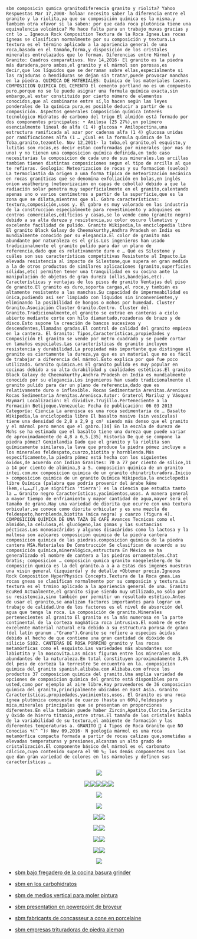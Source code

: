 
```
sbm composicin qumica granitodiferencia granito y riolita? Yahoo Respuestas Mar 17,2008· holaa! necesito saber la diferencia entre el granito y la riolita,ya que su composición química es la misma.y también otra xfavor si la saben: por que cada roca plutónica tiene una equivalencia volcánica? Me hace falta para un trabajo muxas gracias y cnt lo … Igneous Rock Composition Textura de la Roca Ígnea.Las rocas ígneas se clasifican normalmente por su composición y textura.La textura es el término aplicado a la apariencia general de una roca,basado en el tamaño,forma,y disposición de los cristales minerales entrelazados que lo forman. Diferencias entre Mármol y Granito: Cuadros comparativos. Nov 14,2016· El granito es la piedra más duradera,pero ambos,el granito y el mármol son porosas,es decir,que los líquidos que se derraman sobre ellas,especialmente si las rajaduras o hendiduras se dejan sin tratar,puede provocar manchas en la piedra. QUIMICA DE MATERIALES: Química de los materiales (acero. COMPOSICION QUIMICA DEL CEMENTO El cemento portland no es un compuesto puro,porque no se le puede asignar una formula química exacta,sin embargo,al estar constituido por cierto número de elementos conocidos,que al combinarse entre sí,lo hacen según las leyes ponderales de la química pura,es posible deducir a partir de su composición. Aspectos generales Composición química Interés tecnológico Hidratos de carbono del trigo El almidón está formado por dos componentes principales: • Amilosa (25 27%),un polímero esencialmente lineal de alfa (1 4) glucosa • Amilopectina,una estructura ramificada al azar por cadenas alfa (1 4) glucosa unidas por ramificaciones alfa (1 … ¿Cual es la formula química de la Toba,granito,tezontle. Nov 12,2011· la toba,el granito,el esquisto,y lutitas son rocas,es decir estan conformadas por minerales (por mas de uno) y no tienen una composicion química definida,en todo caso necesitarias la composicion de cada uno de sus minerales.las arcillas tambien tienen distintas composiciones segun el tipo de arcilla al que te refieras. Geologia: Meteorizacion de rocas y su formacion (suelos) La termoclastia da origen a una forma típica de meteorización mecánica en rocas graníticas que se denomina exfoliación en bolas,en inglés onion weathering (meteorización en capas de cebolla) debido a que la radiación solar penetra muy superficialmente en el granito,calentando apenas uno o varios centímetros a partir de la superficie,que es la zona que se dilata,mientras que al. Gabro características: textura,composición,usos y. El gabro es muy valorado en las industria de la construcción especialmente para revestimiento y adoquines en centros comerciales,edificios y casas,se lo vende como (granito negro) debido a su alta dureza y resistencia,su color oscuro llamativo y excelente facilidad de pulido. Granito Wikipedia,la enciclopedia libre El granito Black Galaxy de Cheemakurthy,Andhra Pradesh en India es mundialmente conocido por su elegancia.El color de granito más abundante por naturaleza es el gris.Los ingenieros han usado tradicionalmente el granito pulido para dar un plano de referencia,dado que es relativamente duro e … Qué es Silestone y cuáles son sus características competitivas Resistente al Impacto.La elevada resistencia al impacto de Silestone,que supera en gran medida a la de otros productos de similares aplicaciones (granito,superficies sólidas,etc) permiten tener una tranquilidad en su cocina ante la manipulación de objetos de gran dureza (ollas,bandejas,etc). Características y ventajas de los pisos de granito Ventajas del piso de granito.El granito es duro,soporta cargas,el roce,y también es altamente resistente a las manchas.Su capacidad de impermeabilidad es única,pudiendo así ser limpiado con líquidos sin inconvenientes,y eliminando la posibilidad de hongos o mohos por humedad. Cluster Granito.Asociación Cluster Granito.Centro. Cluster del Granito.Tradicionalmente,el granito se extrae en canteras a cielo abierto mediante corte con hilo diamantado,rozadoras de brazo y de disco.Esto supone la creación de bancos sucesivos y descendentes,llamadas gradas.El control de calidad del granito empieza en la cantera. El Granito: Tipos,Características,propiedades y Composición El granito se vende por metro cuadrado y se puede cortar en tamaños especiales.Las características de granito incluyen resistencia y durabilidad.La propiedad más importante que distingue al granito es ciertamente la dureza,ya que es un material que no es fácil de trabajar a diferencia del mármol.Esto explica por qué fue poco utilizado. Granito quimica.es El granito pulido es muy popular en cocinas debido a su alta durabilidad y cualidades estéticas.El granito Black Galaxy de Cheemakurthy,Andhra Pradesh en India es mundialmente conocido por su elegancia.Los ingenieros han usado tradicionalmente el granito pulido para dar un plano de referencia,dado que es relativamente duro e inflexible. Rocas Sedimentaria Arenitas.Arenisca Rocas Sedimentaria Arenitas.Arenisca.Autor: Graterol Mariluz y Vásquez Haymarí Localización: El dividive.Trujillo.Perteneciente a la Formación Betijoque.Venezuela; Fecha de publicación: 06 03 2013 Categoría: Ciencia La arenisca es una roca sedimentaria de … Basalto Wikipedia,la enciclopedia libre El basalto masivo (sin vesículas) tiene una densidad de 2,8 a 2,9 g cm³ siendo más denso que el granito y el mármol pero menos que el gabro.[34] En la escala de dureza de Mohs se ha estimado que el basalto tiene una dureza que puede variar de aproximadamente de 4,8 a 6,5.[35] Historia De qué se compone la piedra pómez? Geniolandia Dado que el granito y la riolita son químicamente similares,la lava que produce la piedra pómez incluye a los minerales feldespato,cuarzo,biotita y hornblenda.Más específicamente,la piedra pómez está hecha con los siguientes óxidos,de acuerdo con Indian Granites: 70 a 77 por ciento de sílice,11 a 14 por ciento de alúmina,3 a 5. composicion quimica de un granito intei.com.mx composicion quimica de un granito chinatrituradora.Inicio > composicion quimica de un granito Química Wikipedia,la enciclopedia libre Química (palabra que podría provenir del árabe kēme (kem,كيمياء),que significa 'tierra') es la ciencia que estudia tanto la … Granito negro Características,yacimientos,usos. A manera general a mayor tiempo de enfriamiento y mayor cantidad de agua,mayor será el tamaño de grano.Hay una variedad de diorita que ocurre con una textura orbicular,se conoce como diorita orbicular y es una mezcla de feldespato,hornblenda,biotita (mica negra) y cuarzo (figura 4). COMPOSICIÓN QUÍMICA DE UNA TAZA DE CAFÉ Avances Tecnicos como el almidón,la celulosa,el glucógeno,las gomas y las sustancias pécticas.Los monosacáridos y algunos disacáridos como la lactosa y la maltosa son azúcares composicion quimica de la piedra cantera composicion quimica de las piedras.composicion quimica de la piedra cantera MSA.Materiales De Construcción Se clasifican de acuerdo a su composición química,mineralógica,estructura En México se ha generalizado el nombre de cantera a las piedras ornamentales.Chat Gratis; composicion … composicin qumica granito naegelesberg.de Su composicin qumica es la del granito.a a a a Estas dos imgenes muestran una visin general (izquierda) y de detalle +Obtener precio.Igneous Rock Composition HyperPhysics Concepts.Textura de la Roca gnea.Las rocas gneas se clasifican normalmente por su composicin y textura.La textura es el trmino aplicado a la apariencia general de una. Granito EcuRed Actualmente,el granito sigue siendo muy utilizado,no sólo por su resistencia,sino también por permitir un resultado estético.Antes de usar el granito,se analizan factores importantes para lograr un trabajo de calidad.Uno de los factores es el nivel de absorción del agua que tenga la roca. La composición de granito.Minerales pertenecientes al granito El granito es la más numerosa en la parte continental de la corteza magmática roca intrusiva.El nombre de este excelente material natural era debido a su estructura porosa de grano (del latín granum ."Grano").Granite se refiere a especies ácidas debido al hecho de que contiene una gran cantidad de dióxido de silicio SiO2. CANTERAS DE ROSA PORRIÑO granito y las rocas metamórficas como el esquisto.Las variedades más abundantes son labiotita y la moscovita.Las micas figuran entre los minerales más abundantes de la naturaleza.En total constituyen aproximadamente 3,8% del peso de corteza la terrestre Se encuentra en la. composicion quimica del granito spanish.alibaba.com Alibaba.com ofrece los productos 37 composicion quimica del granito.Una amplia variedad de opciones de composicion quimica del granito está disponibles para usted,como por ejemplo al aire libre.Hay proveedores de 36 composicion quimica del granito,principalmente ubicados en East Asia. Granito Características,propiedades,yacimientos,usos. El Granito es una roca ígnea plutónica compuesta de cuarzo (hasta un 60%),feldespato y mica,minerales principales que se presentan en proporciones diferentes.En ella también puede haber Zircón,Apatito,Clorita,Sericita y Óxido de hierro titanio,entre otros.El tamaño de los cristales habla de la variabilidad de su textura,el ambiente de formación y las diferentes temperaturas a. GRANITO 🥇 4 Tipos de Roca Granito que NO Conocias ٩(^ ^)۶ Nov 09,2016· N geología mármol es una roca metamórfica compacta formada a partir de rocas calizas que,sometidas a elevadas temperaturas y presiones,alcanzan un alto grado de cristalización.El componente básico del mármol es el carbonato cálcico,cuyo contenido supera el 90 %; los demás componentes son los que dan gran variedad de colores en los mármoles y definen sus características … 
```

<div align="center">

<a href="https://es-crusher.shibang-china.com/github&k=sbm+composicin+qumica+granito"><img src="https://static.shibang-china.com/es/crusher/logo.jpg"></a>

<a href="https://es-crusher.shibang-china.com/github&k=sbm+composicin+qumica+granito"><img src="https://static.shibang-china.com/es/crusher/index.jpg"></a><a href="https://es-crusher.shibang-china.com/material.htmlgithub&k=sbm+composicin+qumica+granito"><img src="https://static.shibang-china.com/es/crusher/material.jpg"></a><a href="https://es-crusher.shibang-china.com/application.htmlgithub&k=sbm+composicin+qumica+granito"><img src="https://static.shibang-china.com/es/crusher/application.jpg"></a><a href="https://es-crusher.shibang-china.com/aboutus.htmlgithub&k=sbm+composicin+qumica+granito"><img src="https://static.shibang-china.com/es/crusher/aboutus.jpg"></a><a href="https://es-crusher.shibang-china.com/contact.htmlgithub&k=sbm+composicin+qumica+granito"><img src="https://static.shibang-china.com/es/crusher/contact.jpg"></a>

<a href="https://es-crusher.shibang-china.com/github&k=sbm+composicin+qumica+granito"><img src="https://static.shibang-china.com/es/crusher/banner.jpg"></a>

<a href="https://swt.shibang-china.com/github&k=sbm+composicin+qumica+granito"><img src="https://static.shibang-china.com/es/crusher/text.jpg"></a>

<a href="https://swt.shibang-china.com/github&k=sbm+composicin+qumica+granito"><img src="https://static.shibang-china.com/es/crusher/chat.jpg"></a><a href="https://es-crusher.shibang-china.com/contact.htmlgithub&k=sbm+composicin+qumica+granito"><img src="https://static.shibang-china.com/es/crusher/message.jpg"></a>

<a href="https://es-crusher.shibang-china.com/products/pe.htmlgithub&k=sbm+composicin+qumica+granito"><img src="https://static.shibang-china.com/es/crusher/pe.jpg"></a><a href="https://es-crusher.shibang-china.com/products/pf.htmlgithub&k=sbm+composicin+qumica+granito"><img src="https://static.shibang-china.com/es/crusher/pf.jpg"></a>

<a href="https://es-crusher.shibang-china.com/products/hpt.htmlgithub&k=sbm+composicin+qumica+granito"><img src="https://static.shibang-china.com/es/crusher/hpt.jpg"></a><a href="https://es-crusher.shibang-china.com/products/vsi.htmlgithub&k=sbm+composicin+qumica+granito"><img src="https://static.shibang-china.com/es/crusher/vsi.jpg"></a>

<a href="https://es-crusher.shibang-china.com/products/klv.htmlgithub&k=sbm+composicin+qumica+granito"><img src="https://static.shibang-china.com/es/crusher/klv.jpg"></a><a href="https://es-crusher.shibang-china.com/products/portable.htmlgithub&k=sbm+composicin+qumica+granito"><img src="https://static.shibang-china.com/es/crusher/portable.jpg"></a>

<a href="https://swt.shibang-china.com/github&k=sbm+composicin+qumica+granito"><img src="https://static.shibang-china.com/es/crusher/case.jpg"></a>

</div>


* [sbm bajo fregadero de la cocina basura grinder](sbm%20bajo%20fregadero%20de%20la%20cocina%20basura%20grinder.md)

* [sbm en los carbohidratos](sbm%20en%20los%20carbohidratos.md)

* [sbm de medios vertical para moler pintura](sbm%20de%20medios%20vertical%20para%20moler%20pintura.md)

* [sbm presentation en powerpoint de broyeur](sbm%20presentation%20en%20powerpoint%20de%20broyeur.md)

* [sbm fabricants de concasseur a cone en porcelaine](sbm%20fabricants%20de%20concasseur%20a%20cone%20en%20porcelaine.md)

* [sbm empresas trituradoras de piedra aleman](sbm%20empresas%20trituradoras%20de%20piedra%20aleman.md)